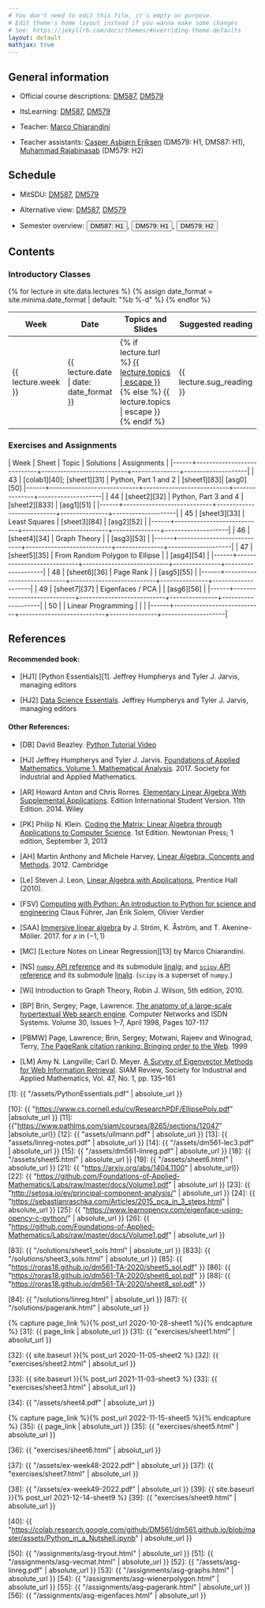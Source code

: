 ```yaml
---
# You don't need to edit this file, it's empty on purpose.
# Edit theme's home layout instead if you wanna make some changes
# See: https://jekyllrb.com/docs/themes/#overriding-theme-defaults
layout: default
mathjax: true
---
```



## General information

- Official course descriptions: [DM587](https://odinlister.sdu.dk/fagbesk/internkode/DM587/), [DM579](https://odinlister.sdu.dk/fagbesk/internkode/DM579/)

- ItsLearning: [DM587](https://sdu.itslearning.com/main.aspx?CourseID=29027), [DM579](https://sdu.itslearning.com/main.aspx?CourseID=28409)

- Teacher: [Marco Chiarandini](https://imada.sdu.dk/~marco)

- Teacher assistants: [Casper Asbjørn Eriksen](mailto:casbjorn@imada.sdu.dk) (DM579: H1, DM587: H1), [Muhammad Rajabinasab](mailto:rajabinasab@imada.sdu.dk) (DM579: H2)


## Schedule

- MitSDU: <a href="https://mitsdu.sdu.dk/skema/activity/N330069101/e23">DM587</a>, <a href="https://mitsdu.sdu.dk/skema/activity/N330064101/e23">DM579</a>

- Alternative view: <a href="https://vis.aida.imada.sdu.dk/public/e23draft2/DM587">DM587</a>, <a href="https://vis.aida.imada.sdu.dk/public/e23draft2/DM579">DM579</a>

- Semester overview: <button onclick="myFunction('dm587h1')" class="w3-btn w3-cell w3-left-align"> DM587: H1 <i class="fa fa-caret-down"></i></button>,
  <button onclick="myFunction('dm579h1')" class="w3-btn w3-cell w3-left-align"> DM579: H1 <i class="fa fa-caret-down"></i></button>,
  <button onclick="myFunction('dm579h2')" class="w3-btn w3-cell w3-left-align"> DM579: H2 <i class="fa fa-caret-down"></i></button>

<div id="dm587h1" class="w3-container w3-hide">
<div class="w3-responsive">
<div w3-include-html="./assets/dm587_h1.html"></div>
<script>
w3.includeHTML();
</script>
</div>
</div>


<div id="dm579h1" class="w3-container w3-hide">
<div class="w3-responsive">
<div w3-include-html="./assets/dm579_h1.html"></div>
<script>
w3.includeHTML();
</script>
</div>
</div>

<div id="dm579h2" class="w3-container w3-hide">
<div class="w3-responsive">
<div w3-include-html="./assets/dm579_h2.html"></div>
<script>
w3.includeHTML();
</script>
</div>
</div>





## Contents

### Introductory Classes

<table>
<thead>
<tr>
<th width="5%">Week</th>
<th width="7%">Date</th>
<th width="43%">Topics and Slides</th>
<th width="44%">Suggested reading</th>
</tr>
</thead>
{% for lecture in site.data.lectures %}
{% assign date_format = site.minima.date_format | default: "%b %-d" %}
<tbody>
<tr>
<td>{{ lecture.week }}</td>
<td>{{ lecture.date | date: date_format }}</td>
<td>
{% if lecture.turl %}
<a class="post-link" href="{{ lecture.turl | absolute_url }}">{{ lecture.topics | escape }}</a>
{% else %}
{{ lecture.topics | escape }}
{% endif %}
</td>
<td>{{ lecture.sug_reading }}</td>
</tr>
</tbody>
{% endfor %}
</table>



### Exercises and Assignments



| Week | Sheet                      | Topic  	           | Solutions     | Assignments        |
|------+----------------------------+---------------------------+---------------+--------------------|
|   43 | [colab1][40]; [sheet1][31]  | Python, Part 1 and 2            | [sheet1][83]| [asg0][50] 
|------+----------------------------+---------------------------+---------------+--------------------|
|   44 | [sheet2][32]              | Python, Part 3 and 4          |    [sheet2][833]            |   [asg1][51]      |
|------+----------------------------+---------------------------+---------------+--------------------|
|   45 |       [sheet3][33]          | Least Squares             |    [sheet3][84]  |    [asg2][52]   |
|------+----------------------------+---------------------------+---------------+--------------------|
|   46 |  [sheet4][34]   |  Graph Theory                         |            |     [asg3][53]                   |
|------+----------------------------+---------------------------+---------------+--------------------|
|   47 |       [sheet5][35]          | From Random Polygon to Ellipse |   |       [asg4][54]      |
|------+----------------------------+---------------------------+---------------+--------------------|
|   48 |     [sheet6][36]         | Page Rank                 |             |    [asg5][55]                |
|------+----------------------------+---------------------------+---------------+--------------------|
|   49 |     [sheet7][37]      | Eigenfaces / PCA               |               |    [asg6][56]         |
|------+----------------------------+---------------------------+---------------+--------------------|
|   50 |             | Linear Programming               |               |             |
|------+----------------------------+---------------------------+---------------+--------------------|

<!--
|------+----------------------------+---------------------------+---------------+--------------------|
|   43 | [colab1][40]; [sheet1][31] | Python, Part 1            | [sheet1][83]  | [asg0][50]         |
|------+----------------------------+---------------------------+---------------+--------------------|
|   44 | [sheet2][32]               | Python, Part 2            |               | [asg1][51]         |
|      | [sheet3][33]               | Python, Part 3 - plotting | [sheet3][833] |                    |
|------+----------------------------+---------------------------+---------------+--------------------|
|   45 | [sheet4][34]               | Least Squares             | [sheet4][84]  | [asg2][52]         |
|------+----------------------------+---------------------------+---------------+--------------------|
|   46 | [sheet5][35]            | Page Rank                 |   [sheet5][87]            |                    |
|      |                            |                           |               | [asg_pagerank][55] |
|------+----------------------------+---------------------------+---------------+--------------------|
|   47 | [sheet6][36]    |  Graph Theory                         |   [sheet6][85]            |                    |
|      |                            |                           |               |     [asg_graphs][54]               |
|------+----------------------------+---------------------------+---------------+--------------------|
|   48 | [sheet7][37]               | From Random Polygon to Ellipse | [sheet7][86]   |             |
|      |                            |                                |  | [asg_wienerpolygon][53]              |
|------+----------------------------+---------------------------+---------------+--------------------|
|   49 | [sheet8][38]               | Eigenfaces / PCA               |               |             |
|      |                            |                                |               | [asg_eigenfaces][56]  |
|------+----------------------------+---------------------------+---------------+--------------------|
|   50 | [sheet9][39]               | Linear Programming               |               |             |
|------+----------------------------+---------------------------+---------------+--------------------|



|------+----------------------------+--------------------------------+---------------+-------------|
|   43 | [colab1][40]; [sheet1][31] | Python, Part 1                 | [sheet1][83]  | [asg0][50]  |
|------+----------------------------+--------------------------------+---------------+-------------|
|   44 | [sheet2][32]               | Python, Part 2                 |               | [asg1][51]  |
|      | [sheet3][33]               | Python, Part 3 - plotting      | [sheet3][833] |             |
|------+----------------------------+--------------------------------+---------------+-------------|
|   45 | [sheet4][34]               | Least Squares                  | [sheet4][84]  | [asg2][52]  |
|------+----------------------------+--------------------------------+---------------+-------------|
|   46 | [sheet5][35]               | Graph Theory                   | [sheet5][85]  |             |
|      |                            |                                |               | [asg3][53]  |
|------+----------------------------+--------------------------------+---------------+-------------|
|   47 | [sheet6][36]               | From Random Polygon to Ellipse | [sheet6][86]  |             |
|      |                            |                                |               | [asg4][54]  |
|------+----------------------------+--------------------------------+---------------+-------------|
|   48 | [sheet7][37]               | Page Rank                      | [sheet7][87]  |             |
|      |                            |                                |               | [asg5][55]  |
|------+----------------------------+--------------------------------+---------------+-------------|
|   49 | [sheet8][38]               | Eigenfaces / PCA               |               |             |
|      |                            |                                |               | [asg6][56]  |
|------+----------------------------+--------------------------------+---------------+-------------|
|   50 | [sheet9][39]               | Linear Programming               |               |             |
|------+----------------------------+--------------------------------+---------------+-------------|

-->


<!--

| Week | Sheet                      | Topic  	                | Solutions     | Assignments |
|------+----------------------------+--------------------------------+---------------+-------------|
|   44 | [colab1][40]; [sheet1][31] | Python, Part 1                 | [sheet1][83]  | [asg0][50]  |
|------+----------------------------+--------------------------------+---------------+-------------|
|   45 | [sheet2][32]               | Python, Part 2                 |               | [asg1][51]  |
|------+----------------------------+--------------------------------+---------------+-------------|
|   46 | [sheet3][33]               | Python, Part 3 - plotting      | [sheet3][833]  |             |
|      | [sheet4][34]               | Least Squares                  | [sheet4][84]  | [asg2][52]  |
|------+----------------------------+--------------------------------+---------------+-------------|
|   47 | [sheet5][35]               | Graph Theory                   | [sheet5][85]  |             |
|      |                            |                                |               | [asg3][53]  |
|------+----------------------------+--------------------------------+---------------+-------------|
|   48 | [sheet6][36]               | From Random Polygon to Ellipse | [sheet6][86]  |             |
|      |                            |                                |               | [asg4][54]  |
|------+----------------------------+--------------------------------+---------------+-------------|
|   49 | [sheet7][37]               | Page Rank                      | [sheet7][87]  | [asg5][55]  |
|      |                            |                                |               |             |
|------+----------------------------+--------------------------------+---------------+-------------|
|   50 | [sheet8][38]               | Eigenfaces / PCA               |  [sheet8][88]       |             |
|      |                            |                                |               | [asg6][56]  |
|------+----------------------------+--------------------------------+---------------+-------------|

-->


<!--


| Week | Type | Sheet        | Topic  	                | Solutions     | Assignments |
|------+------+--------------+--------------------------------+---------------+-------------|
|   44 | L    | [colab1][40] [sheet1][31] | Python                         |               | [asg0][50]  |
|------+------+--------------+--------------------------------+---------------+-------------|
|   45 | L    |              |                                |               |  |
|------+------+--------------+--------------------------------+---------------+-------------|
|   46 | L    | [sheet2][32] | Python                         |               |             |
|      | L    | [sheet3][33] | Python - plotting              |               | [asg2][52]  |
|------+------+--------------+--------------------------------+---------------+-------------|
|   47 | L    | 
|      | L    |              |                                |               | [asg3][53]  |
|------+------+--------------+--------------------------------+---------------+-------------|
|   48 | L    | [sheet5][35] | Graph Theory                   |               |             |
|      | L    |              |                                |               | [asg4][54]  |
|------+------+--------------+--------------------------------+---------------+-------------|
|   49 | L    | [sheet6][37] | From Random Polygon to Ellipse |               |             |
|      | L    |              |                                |               |
|------+------+--------------+--------------------------------+---------------+-------------|
|   50 | L    |
|      | L    |              |                                |               | [asg6][56]        |
|------+------+--------------+--------------------------------+---------------+-------------|
|   51 | L    | [sheet8][38] | Eigenfaces                     |               |             |
|------+------+--------------+--------------------------------+---------------+-------------|


-->









## References

#### Recommended book:

- [HJ1] [Python Essentials][1]. Jeffrey Humpherys and Tyler J. Jarvis,
  managing editors

- [HJ2]
  [Data Science Essentials](https://github.com/Foundations-of-Applied-Mathematics/Labs/raw/master/docs/DataScienceEssentials.pdf). Jeffrey
  Humpherys and Tyler J. Jarvis, managing editors

<!--
- [HJ2] [Labs for Foundations of Applied Mathematics. Volume 1. Mathematical Analysis](2)
  Jeffrey Humpherys and Tyler J. Jarvis, managing editors
-->


#### Other References:

- [DB] David Beazley. [Python Tutorial Video](https://www.youtube.com/watch?v=lyDLAutA88s)

- [HJ] Jeffrey Humpherys and Tyler
  J. Jarvis. [Foundations of Applied Mathematics. Volume 1. Mathematical Analysis](http://bookstore.siam.org/ot152/). 2017. Society
  for Industrial and Applied Mathematics.

- [AR] Howard Anton and Chris Rorres. [Elementary Linear Algebra With
  Supplemental Applications](http://eu.wiley.com/WileyCDA/WileyTitle/productCd-1118677455.html). Edition
  International Student Version. 11th Edition. 2014. Wiley


- [PK] Philip N. Klein. [Coding the Matrix: Linear Algebra through
  Applications to Computer
  Science](https://www.amazon.com/dp/0615880991/). 1st Edition.
  Newtonian Press; 1 edition, September 3, 2013

- [AH] Martin Anthony and Michele Harvey, [Linear Algebra, Concepts and Methods](http://www.cambridge.org/us/academic/subjects/mathematics/algebra/linear-algebra-concepts-and-methods). 2012. Cambridge


- [Le] Steven J. Leon, [Linear Algebra with
  Applications](http://wps.aw.com/leon_linearalg_9/), Prentice Hall
  (2010).


- [FSV] [Computing with Python: An introduction to Python for science and engineering](https://www.packtpub.com/product/scientific-computing-with-python-3/9781786463517) Claus Führer, Jan Erik Solem, Olivier Verdier



- [SAA] [Immersive linear algebra](http://immersivemath.com/ila/index.html) by J. Ström, K. Åström, and
  T. Akenine-Möller. 2017. for $x$ in $(-1, 1)$


- [MC] [Lecture Notes on Linear Regression][13] by Marco Chiarandini.


- [NS]
  [`numpy` API reference](https://docs.scipy.org/doc/numpy/reference/) and
  its submodule
  [linalg](https://docs.scipy.org/doc/numpy/reference/routines.linalg.html);
  and [`scipy` API reference](https://docs.scipy.org/doc/scipy/reference/)
  and its submodule
  [linalg](https://docs.scipy.org/doc/scipy/reference/linalg.html).
  (`scipy` is a superset of `numpy`.)

- [Wi] Introduction to Graph Theory, Robin J. Wilson, 5th edition, 2010.

- [BP] Brin, Sergey; Page, Lawrence. [The anatomy of a large-scale
  hypertextual Web search
  engine](https://doi.org/10.1016/S0169-7552(98)00110-X). Computer
  Networks and ISDN Systems. Volume 30, Issues 1–7, April 1998, Pages
  107-117

- [PBMW] Page, Lawrence; Brin, Sergey; Motwani, Rajeev and Winograd,
  Terry, [The PageRank citation ranking: Bringing order to the
  Web](http://dbpubs.stanford.edu:8090/pub/showDoc.Fulltext?lang=en&doc=1999-66&format=pdf). 1999

- [LM] Amy N. Langville; Carl D. Meyer. [A Survey of Eigenvector Methods
  for Web Information
  Retrieval](https://epubs.siam.org/doi/pdf/10.1137/S0036144503424786). SIAM
  Review, Society for Industrial and Applied Mathematics, Vol. 47,
  No. 1, pp. 135–161







[1]: {{ "/assets/PythonEssentials.pdf" | absolute_url }}

[10]: {{ "https://www.cs.cornell.edu/cv/ResearchPDF/EllipsePoly.pdf" |absolute_url }}
[11]: {{"https://www.pathlms.com/siam/courses/8265/sections/12047" |absolute_url}}
[12]: {{ "assets/ullmann.pdf" | absolute_url }}
[13]: {{ "assets/linreg-notes.pdf" | absolute_url }}
[14]: {{ "/assets/dm561-lec3.pdf" | absolute_url }}
[15]: {{ "/assets/dm561-linreg.pdf" | absolute_url }}
[18]: {{ "/assets/sheet5.html" | absolute_url }}
[19]: {{ "/assets/sheet6.html" | absolute_url }}
[21]: {{ "https://arxiv.org/abs/1404.1100" | absolute_url}}
[22]: {{ "https://github.com/Foundations-of-Applied-Mathematics/Labs/raw/master/docs/Volume1.pdf" | absolute_url }}
[23]: {{ "http://setosa.io/ev/principal-component-analysis/" | absolute_url }}
[24]: {{ "https://sebastianraschka.com/Articles/2015_pca_in_3_steps.html" | absolute_url }}
[25]: {{ "https://www.learnopencv.com/eigenface-using-opencv-c-python/" | absolute_url }}
[26]: {{ "https://github.com/Foundations-of-Applied-Mathematics/Labs/raw/master/docs/Volume1.pdf" | absolute_url }}


<!-- External solutions -->

[83]: {{ "/solutions/sheet1_sols.html" | absolute_url }}
[833]: {{ "/solutions/sheet3_sols.html" | absolute_url }}
[85]: {{ "https://roras18.github.io/dm561-TA-2020/sheet5_sol.pdf" }}
[86]: {{ "https://roras18.github.io/dm561-TA-2020/sheet6_sol.pdf" }}
[88]: {{ "https://roras18.github.io/dm561-TA-2020/sheet8_sol.pdf" }}

<!-- Internal solutions --> 

[84]: {{ "/solutions/linreg.html" | absolute_url }}
[87]: {{ "/solutions/pagerank.html" | absolute_url }}


<!-- Sheets -->

{% capture page_link %}{% post_url 2020-10-28-sheet1 %}{% endcapture %}
[31]: {{ page_link | absolute_url }}
[31]: {{ "exercises/sheet1.html" | absolut_url }}

[32]: {{ site.baseurl }}{% post_url 2020-11-05-sheet2 %}
[32]: {{ "exercises/sheet2.html" | absolut_url }}

[33]: {{ site.baseurl }}{% post_url 2021-11-03-sheet3 %}
[33]: {{ "exercises/sheet3.html" | absolut_url }}

[34]: {{ "/assets/sheet4.pdf" | absolute_url }}

{% capture page_link %}{% post_url 2022-11-15-sheet5 %}{% endcapture %}
[35]: {{ page_link | absolute_url }}
[35]: {{ "exercises/sheet5.html" | absolute_url }}



[36]: {{ "exercises/sheet6.html" | absolut_url }}


[37]: {{ "/assets/ex-week48-2022.pdf" | absolute_url }}
[37]: {{ "exercises/sheet7.html" | absolute_url }}

[38]: {{ "/assets/ex-week49-2022.pdf" | absolute_url }}
[39]: {{ site.baseurl }}{% post_url 2021-12-14-sheet9 %}
[39]: {{ "exercises/sheet9.html" | absolute_url }}

[40]: {{ "https://colab.research.google.com/github/DM561/dm561.github.io/blob/master/assets/Python_in_a_Nutshell.ipynb" | absolute_url }}


<!-- Assignments -->

[50]: {{ "/assignments/asg-tryout.html" | absolute_url }}
[51]: {{ "/assignments/asg-vecmat.html" | absolute_url }}
[52]: {{ "/assets/asg-linreg.pdf" | absolute_url }}
[53]: {{ "/assignments/asg-graphs.html" | absolute_url }}
[54]: {{ "/assignments/asg-wienerpolygon.html" | absolute_url }}
[55]: {{ "/assignments/asg-pagerank.html" | absolute_url }}
[56]: {{ "/assignments/asg-eigenfaces.html" | absolute_url }}
